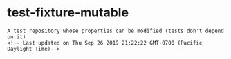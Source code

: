 # test-fixture-mutable
    A test repository whose properties can be modified (tests don't depend on it)
    <!-- Last updated on Thu Sep 26 2019 21:22:22 GMT-0700 (Pacific Daylight Time)-->